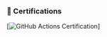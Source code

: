 ### 🏅 Certifications

[![GitHub Actions Certification](https://www.credly.com/users/vijay-nainegali)]
